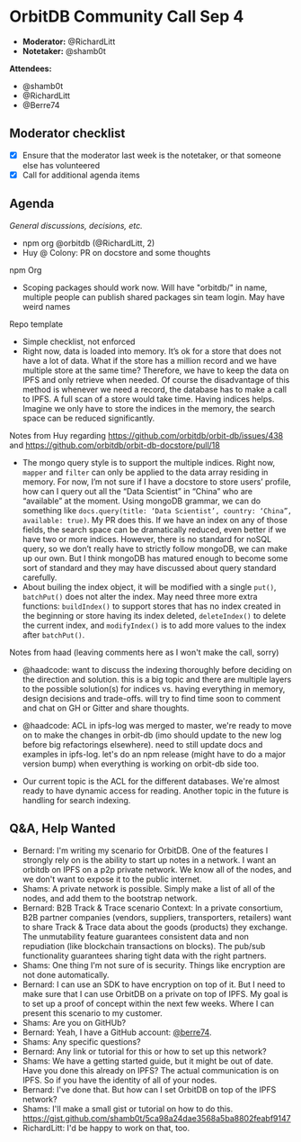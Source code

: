 # OrbitDB Community Call Sep 4

- **Moderator:** @RichardLitt
- **Notetaker:** @shamb0t

**Attendees:**
- @shamb0t
- @RichardLitt
- @Berre74

## Moderator checklist

- [x] Ensure that the moderator last week is the notetaker, or that someone else has volunteered
- [x] Call for additional agenda items

## Agenda
_General discussions, decisions, etc._
<!-- use this format for all topics, demos, etc. that you add to the agenda: -->
- npm org @orbitdb (@RichardLitt, 2)
- Huy @ Colony: PR on docstore and some thoughts   

npm Org
- Scoping packages should work now. Will have "orbitdb/" in name, multiple people can publish shared packages sin team login. May have weird names

Repo template
- Simple checklist, not enforced
- Right now, data is loaded into memory. It’s ok for a store that does not have a lot of data. What if the store has a million record and we have multiple store at the same time? Therefore, we have to keep the data on IPFS and only retrieve when needed. Of course the disadvantage of this method is whenever we need a record, the database has to make a call to IPFS. A full scan of a store would take time. Having indices helps. Imagine we only have to store the indices in the memory, the search space can be reduced significantly.

Notes from Huy regarding https://github.com/orbitdb/orbit-db/issues/438 and https://github.com/orbitdb/orbit-db-docstore/pull/18
- The mongo query style is to support the multiple indices. Right now, `mapper` and `filter` can only be applied to the data array residing in memory. For now, I’m not sure if I have a docstore to store users’ profile, how can I query out all the “Data Scientist” in “China” who are “available” at the moment. Using mongoDB grammar, we can do something like `docs.query(title: ‘Data Scientist’, country: ‘China”, available: true)`. My PR does this. If we have an index on any of those fields, the search space can be dramatically reduced, even better if we have two or more indices. However, there is no standard for noSQL query, so we don’t really have to strictly follow mongoDB, we can make up our own. But I think mongoDB has matured enough to become some sort of standard and they may have discussed about query standard carefully.
- About builing the index object, it will be modified with a single `put()`, `batchPut()` does not alter the index. May need three more extra functions: `buildIndex()` to support stores that has no index created in the beginning or store having its index deleted, `deleteIndex()` to delete the current index, and `modifyIndex()` is to add more values to the index after `batchPut()`.

Notes from haad (leaving comments here as I won't make the call, sorry)
- @haadcode: want to discuss the indexing thoroughly before deciding on the direction and solution. this is a big topic and there are multiple layers to the possible solution(s) for indices vs. having  everything in memory, design decisions and trade-offs. will try to find time soon to comment and chat on GH or Gitter and share thoughts.
- @haadcode: ACL in ipfs-log was merged to master, we're ready to move on to make the changes in orbit-db (imo should update to the new log before big refactorings elsewhere). need to still update docs and examples in ipfs-log. let's do an npm release (might have to do a major version bump) when everything is working on orbit-db side too.

- Our current topic is the ACL for the different databases. We're almost ready to have dynamic access for reading. Another topic in the future is handling for search indexing.

## Q&A, Help Wanted


- Bernard: I'm writing my scenario for OrbitDB. One of the features I strongly rely on is the ability to start up notes in a network. I want an orbitdb on IPFS on a p2p private network. We know all of the nodes, and we don't want to expose it to the public internet.
- Shams: A private network is possible. Simply make a list of all of the nodes, and add them to the bootstrap network.
- Bernard: B2B Track & Trace scenario
Context:
In a private consortium, B2B partner companies (vendors, suppliers, transporters, retailers) want to share Track & Trace data about the goods (products) they exchange.
The unmutability feature guarantees consistent data and non repudiation (like blockchain transactions on blocks).
The pub/sub functionality guarantees sharing tight data with the right partners.
- Shams: One thing I'm not sure of is security. Things like encryption are not done automatically.
- Bernard: I can use an SDK to have encryption on top of it. But I need to make sure that I can use OrbitDB on a private on top of IPFS. My goal is to set up a proof of concept within the next few weeks. Where I can present this scenario to my customer.
- Shams: Are you on GitHUb?
- Bernard: Yeah, I have a GitHub account: [@berre74](https://github.com/berre74).
- Shams: Any specific questions?
- Bernard: Any link or tutorial for this or how to set up this network?
- Shams: We have a getting started guide, but it might be out of date. Have you done this already on IPFS? The actual communication is on IPFS. So if you have the identity of all of your nodes.
- Bernard: I've done that. But how can I set OrbitDB on top of the IPFS network?
- Shams: I'll make a small gist or tutorial on how to do this. https://gist.github.com/shamb0t/5ca98a24dae3568a5ba8802feabf9147
- RichardLitt: I'd be happy to work on that, too.
